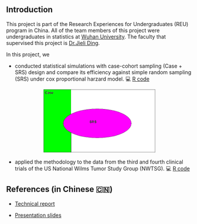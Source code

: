 ## Introduction

This project is part of the Research Experiences for Undergraduates (REU) program in China. All of the team members of this project were undergraduates in statistics at [Wuhan University](https://en.whu.edu.cn/). The faculty that supervised this project is [Dr.Jieli Ding](http://maths.whu.edu.cn/info/1415/11672.htm).

In this project, we

- conducted statistical simulations with case-cohort sampling (Case + SRS) design and compare its efficiency against simple random sampling (SRS) under cox proportional harzard model. :computer: [R code](main_simulation.r)

<p align="center"><img src="presentations/case_cohort_sampling.png" style="width: 60%"></p>

- applied the methodology to the data from the third and fourth clinical trials of the US National Wilms Tumor Study Group (NWTSG). :computer: [R code](data_analysis.r)

## References (in Chinese :cn:)

- [Technical report](presentations/final_report.pdf)

- [Presentation slides](presentations/slides.pdf)
